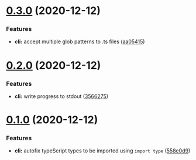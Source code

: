 # [0.3.0](https://github.com/JamieMason/ts-import-types-cli/compare/0.2.0...0.3.0) (2020-12-12)


### Features

* **cli:** accept multiple glob patterns to .ts files ([aa05415](https://github.com/JamieMason/ts-import-types-cli/commit/aa0541503ec30bd0610d7b3b42e6f63ad835e50c))



# [0.2.0](https://github.com/JamieMason/ts-import-types-cli/compare/0.1.0...0.2.0) (2020-12-12)


### Features

* **cli:** write progress to stdout ([3566275](https://github.com/JamieMason/ts-import-types-cli/commit/3566275e64632bf9ee33ef474e343a0bf9b9a312))



# [0.1.0](https://github.com/JamieMason/ts-import-types-cli/compare/558e0d92000ae4791b405dd893d6ba7471a1f6fc...0.1.0) (2020-12-12)


### Features

* **cli:** autofix typeScript types to be imported using `import type` ([558e0d9](https://github.com/JamieMason/ts-import-types-cli/commit/558e0d92000ae4791b405dd893d6ba7471a1f6fc))



